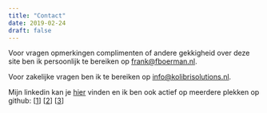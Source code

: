 ```yaml
---
title: "Contact"
date: 2019-02-24
draft: false
---
```

Voor vragen opmerkingen complimenten of andere gekkigheid over deze site ben ik persoonlijk te bereiken op [frank@fboerman.nl](mailto:frank@fboerman.nl).

Voor zakelijke vragen ben ik te bereiken op [info@kolibrisolutions.nl](mailto:frank@kolibrisolutions.nl).

Mijn linkedin kan je [hier](https://www.linkedin.com/in/frank-boerman-477613164/) vinden en ik ben ook actief op meerdere plekken op github: [[1](https://github.com/fboerman/)] [[2](https://github.com/esdvfootloose/)] [[3](https://github.com/kolibrisolutions/)]

